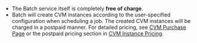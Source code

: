 [//]: # (chinagitpath:XXXXX)

* The Batch service itself is completely **free of charge**.
* Batch will create CVM instances according to the user-specified configuration when scheduling a job. The created CVM instances will be charged in a postpaid manner. For detailed pricing, see [CVM Purchase Page](https://buy.cloud.tencent.com/cvm?tab=custom&regionId=1&step=1) or the postpaid pricing section in [CVM Instance Pricing](https://intl.cloud.tencent.com/document/product/213/2176).
